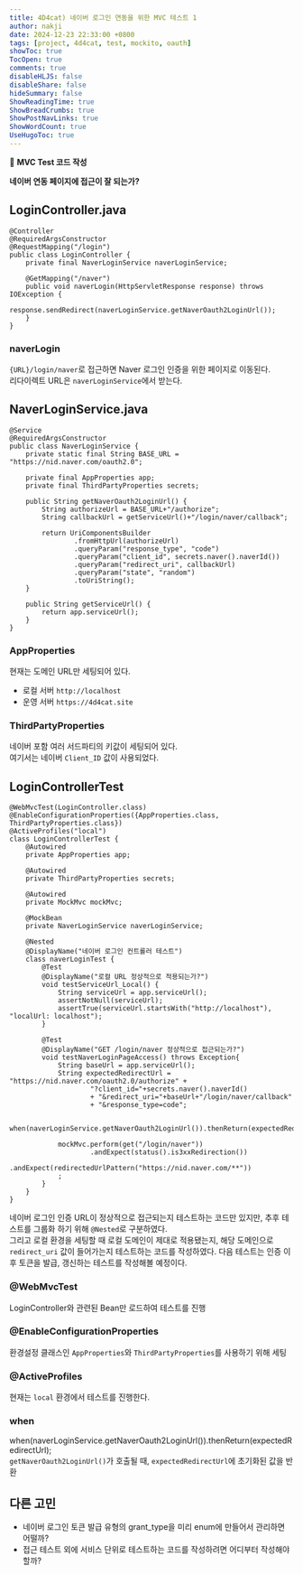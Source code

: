 ```yaml
---
title: 4D4cat) 네이버 로그인 연동을 위한 MVC 테스트 1
author: nakji
date: 2024-12-23 22:33:00 +0800
tags: [project, 4d4cat, test, mockito, oauth]
showToc: true
TocOpen: true
comments: true
disableHLJS: false
disableShare: false
hideSummary: false
ShowReadingTime: true
ShowBreadCrumbs: true
ShowPostNavLinks: true
ShowWordCount: true
UseHugoToc: true
---
```

🔔 **MVC Test 코드 작성**   

**네이버 연동 페이지에 접근이 잘 되는가?**

## **LoginController.java**
```
@Controller  
@RequiredArgsConstructor  
@RequestMapping("/login")  
public class LoginController {  
    private final NaverLoginService naverLoginService;  
  
    @GetMapping("/naver")  
    public void naverLogin(HttpServletResponse response) throws IOException {  
        response.sendRedirect(naverLoginService.getNaverOauth2LoginUrl());  
    }  
}
```
### naverLogin
`{URL}/login/naver`로 접근하면 Naver 로그인 인증을 위한 페이지로 이동된다.  
리다이렉트 URL은 `naverLoginService`에서 받는다.


## **NaverLoginService.java**
```
@Service  
@RequiredArgsConstructor  
public class NaverLoginService {  
    private static final String BASE_URL = "https://nid.naver.com/oauth2.0";  
  
    private final AppProperties app;  
    private final ThirdPartyProperties secrets;  
  
    public String getNaverOauth2LoginUrl() {  
        String authorizeUrl = BASE_URL+"/authorize";  
        String callbackUrl = getServiceUrl()+"/login/naver/callback";  
  
        return UriComponentsBuilder  
                .fromHttpUrl(authorizeUrl)  
                .queryParam("response_type", "code")  
                .queryParam("client_id", secrets.naver().naverId())  
                .queryParam("redirect_uri", callbackUrl)  
                .queryParam("state", "random")  
                .toUriString();  
    }  
    
    public String getServiceUrl() {  
        return app.serviceUrl();  
    }  
}
```
### AppProperties
현재는 도메인 URL만 세팅되어 있다.     
- 로컬 서버 `http://localhost`
- 운영 서버 `https://4d4cat.site`

### ThirdPartyProperties
네이버 포함 여러 서드파티의 키값이 세팅되어 있다.   
여기서는 네이버 `Client_ID` 값이 사용되었다.


## **LoginControllerTest**
```
@WebMvcTest(LoginController.class)  
@EnableConfigurationProperties({AppProperties.class, ThirdPartyProperties.class})  
@ActiveProfiles("local")  
class LoginControllerTest {  
    @Autowired  
    private AppProperties app;  

    @Autowired  
    private ThirdPartyProperties secrets;  

    @Autowired  
    private MockMvc mockMvc;  

    @MockBean  
    private NaverLoginService naverLoginService;  

    @Nested  
    @DisplayName("네이버 로그인 컨트롤러 테스트")  
    class naverLoginTest {  
        @Test  
        @DisplayName("로컬 URL 정상적으로 적용되는가?")  
        void testServiceUrl_Local() {  
            String serviceUrl = app.serviceUrl();  
            assertNotNull(serviceUrl);  
            assertTrue(serviceUrl.startsWith("http://localhost"), "localUrl: localhost");  
        }  

        @Test  
        @DisplayName("GET /login/naver 정상적으로 접근되는가?")  
        void testNaverLoginPageAccess() throws Exception{  
            String baseUrl = app.serviceUrl();  
            String expectedRedirectUrl = "https://nid.naver.com/oauth2.0/authorize" +  
                    "?client_id="+secrets.naver().naverId()  
                    + "&redirect_uri="+baseUrl+"/login/naver/callback"  
                    + "&response_type=code";  

            when(naverLoginService.getNaverOauth2LoginUrl()).thenReturn(expectedRedirectUrl);  

            mockMvc.perform(get("/login/naver"))  
                    .andExpect(status().is3xxRedirection())  
                    .andExpect(redirectedUrlPattern("https://nid.naver.com/**"))  
            ;  
        }  
    }  
}
```
네이버 로그인 인증 URL이 정상적으로 접근되는지 테스트하는 코드만 있지만, 추후 테스트를 그룹화 하기 위해 `@Nested`로 구분하였다.     
그리고 로컬 환경을 세팅할 때 로컬 도메인이 제대로 적용됐는지, 해당 도메인으로 `redirect_uri` 값이 들어가는지 테스트하는 코드를 작성하였다.
다음 테스트는 인증 이후 토큰을 발급, 갱신하는 테스트를 작성해볼 예정이다.

### @WebMvcTest
LoginController와 관련된 Bean만 로드하여 테스트를 진행

### @EnableConfigurationProperties
환경설정 클래스인 `AppProperties`와 `ThirdPartyProperties`를 사용하기 위해 세팅

### @ActiveProfiles
현재는 `local` 환경에서 테스트를 진행한다.

### when
when(naverLoginService.getNaverOauth2LoginUrl()).thenReturn(expectedRedirectUrl);   
`getNaverOauth2LoginUrl()`가 호출될 때, `expectedRedirectUrl`에 초기화된 값을 반환


## **다른 고민**
- 네이버 로그인 토큰 발급 유형의 grant_type을 미리 enum에 만들어서 관리하면 어떨까?
- 접근 테스트 외에 서비스 단위로 테스트하는 코드를 작성하려면 어디부터 작성해야할까?